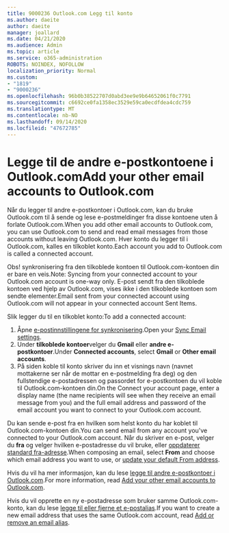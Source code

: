 ```yaml
---
title: 9000236 Outlook.com Legg til konto
ms.author: daeite
author: daeite
manager: joallard
ms.date: 04/21/2020
ms.audience: Admin
ms.topic: article
ms.service: o365-administration
ROBOTS: NOINDEX, NOFOLLOW
localization_priority: Normal
ms.custom:
- "1819"
- "9000236"
ms.openlocfilehash: 96b0b38522707d0abd3ee9e9b64652061f0c7791
ms.sourcegitcommit: c6692ce0fa1358ec3529e59ca0ecdfdea4cdc759
ms.translationtype: MT
ms.contentlocale: nb-NO
ms.lasthandoff: 09/14/2020
ms.locfileid: "47672785"
---
```

# <a name="add-your-other-email-accounts-to-outlookcom"></a><span data-ttu-id="abee8-102">Legge til de andre e-postkontoene i Outlook.com</span><span class="sxs-lookup"><span data-stu-id="abee8-102">Add your other email accounts to Outlook.com</span></span>

<span data-ttu-id="abee8-103">Når du legger til andre e-postkontoer i Outlook.com, kan du bruke Outlook.com til å sende og lese e-postmeldinger fra disse kontoene uten å forlate Outlook.com.</span><span class="sxs-lookup"><span data-stu-id="abee8-103">When you add other email accounts to Outlook.com, you can use Outlook.com to send and read email messages from those accounts without leaving Outlook.com.</span></span> <span data-ttu-id="abee8-104">Hver konto du legger til i Outlook.com, kalles en tilkoblet konto.</span><span class="sxs-lookup"><span data-stu-id="abee8-104">Each account you add to Outlook.com is called a connected account.</span></span>

<span data-ttu-id="abee8-105">Obs! synkronisering fra den tilkoblede kontoen til Outlook.com-kontoen din er bare en veis.</span><span class="sxs-lookup"><span data-stu-id="abee8-105">Note: Syncing from your connected account to your Outlook.com account is one-way only.</span></span> <span data-ttu-id="abee8-106">E-post sendt fra den tilkoblede kontoen ved hjelp av Outlook.com, vises ikke i den tilkoblede kontoen som sendte elementer.</span><span class="sxs-lookup"><span data-stu-id="abee8-106">Email sent from your connected account using Outlook.com will not appear in your connected account Sent Items.</span></span>

<span data-ttu-id="abee8-107">Slik legger du til en tilkoblet konto:</span><span class="sxs-lookup"><span data-stu-id="abee8-107">To add a connected account:</span></span>

1. <span data-ttu-id="abee8-108">Åpne [e-postinnstillingene for synkronisering](https://go.microsoft.com/fwlink/?linkid=875264).</span><span class="sxs-lookup"><span data-stu-id="abee8-108">Open your [Sync Email settings](https://go.microsoft.com/fwlink/?linkid=875264).</span></span>
2. <span data-ttu-id="abee8-109">Under **tilkoblede kontoer**velger du **Gmail** eller **andre e-postkontoer**.</span><span class="sxs-lookup"><span data-stu-id="abee8-109">Under **Connected accounts**, select **Gmail** or **Other email accounts**.</span></span>
3. <span data-ttu-id="abee8-110">På siden koble til konto skriver du inn et visnings navn (navnet mottakerne ser når de mottar en e-postmelding fra deg) og den fullstendige e-postadressen og passordet for e-postkontoen du vil koble til Outlook.com-kontoen din.</span><span class="sxs-lookup"><span data-stu-id="abee8-110">On the Connect your account page, enter a display name (the name recipients will see when they receive an email message from you) and the full email address and password of the email account you want to connect to your Outlook.com account.</span></span>

<span data-ttu-id="abee8-111">Du kan sende e-post fra en hvilken som helst konto du har koblet til Outlook.com-kontoen din.</span><span class="sxs-lookup"><span data-stu-id="abee8-111">You can send email from any account you've connected to your Outlook.com account.</span></span> <span data-ttu-id="abee8-112">Når du skriver en e-post, velger du **fra** og velger hvilken e-postadresse du vil bruke, eller [oppdaterer standard fra-adresse](https://go.microsoft.com/fwlink/?linkid=875264).</span><span class="sxs-lookup"><span data-stu-id="abee8-112">When composing an email, select **From** and choose which email address you want to use, or [update your default From address](https://go.microsoft.com/fwlink/?linkid=875264).</span></span>

<span data-ttu-id="abee8-113">Hvis du vil ha mer informasjon, kan du lese [legge til andre e-postkontoer i Outlook.com](https://support.office.com/article/c5224df4-5885-4e79-91ba-523aa743f0ba?wt.mc_id=Office_Outlook_com_Alchemy).</span><span class="sxs-lookup"><span data-stu-id="abee8-113">For more information, read [Add your other email accounts to Outlook.com](https://support.office.com/article/c5224df4-5885-4e79-91ba-523aa743f0ba?wt.mc_id=Office_Outlook_com_Alchemy).</span></span>

<span data-ttu-id="abee8-114">Hvis du vil opprette en ny e-postadresse som bruker samme Outlook.com-konto, kan du lese [legge til eller fjerne et e-postalias](https://support.office.com/article/459b1989-356d-40fa-a689-8f285b13f1f2?wt.mc_id=Office_Outlook_com_Alchemy).</span><span class="sxs-lookup"><span data-stu-id="abee8-114">If you want to create a new email address that uses the same Outlook.com account, read [Add or remove an email alias](https://support.office.com/article/459b1989-356d-40fa-a689-8f285b13f1f2?wt.mc_id=Office_Outlook_com_Alchemy).</span></span>